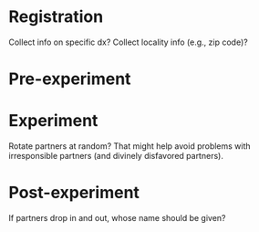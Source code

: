 # Registration
Collect info on specific dx?
Collect locality info (e.g., zip code)?

# Pre-experiment


# Experiment
Rotate partners at random? That might help avoid problems
with irresponsible partners (and divinely disfavored partners).

# Post-experiment
If partners drop in and out, whose name should be given?